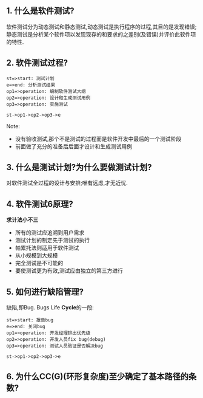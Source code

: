 ## 1. 什么是软件测试?
软件测试分为动态测试和静态测试,动态测试是执行程序的过程,其目的是发现错误;静态测试是分析某个软件项以发现现存的和要求的之差别(及错误)并评价此软件项的特性.
## 2. 软件测试过程?
```flow
st=>start: 测试计划
e=>end: 分析测试结果
op1=>operation: 编制软件测试大纲
op2=>operation: 设计和生成测试用例
op3=>operation: 实施测试

st->op1->op2->op3->e
```
Note:
- 没有验收测试,那个不是测试的过程而是软件开发中最后的一个测试阶段
- 前面做了充分的准备后后面才设计和生成测试用例

## 3. 什么是测试计划?为什么要做测试计划?
对软件测试全过程的设计与安排;唯有远虑,才无近忧.

## 4. 软件测试6原理?
**求计法小不三**
- 所有的测试应追溯到用户需求
- 测试计划的制定先于测试的执行
- 帕累托法则适用于软件测试
- 从小规模到大规模
- 完全测试是不可能的
- 要使测试更为有效,测试应由独立的第三方进行

## 5. 如何进行缺陷管理?
缺陷,即Bug.
Bugs Life **Cycle**的一段:
```flow
st=>start: 报告bug
e=>end: 关闭bug
op1=>operation: 开发经理排出优先级
op2=>operation: 开发人员fix bug(debug)
op3=>operation: 测试人员验证是否解决bug

st->op1->op2->op3->e
```

## 6. 为什么CC(G)(环形复杂度)至少确定了基本路径的条数?

